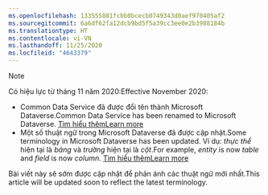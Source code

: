 ```yaml
---
ms.openlocfilehash: 133555881fcbb0bcecb0749343d0aef970405af2
ms.sourcegitcommit: 6a6df62fa12dcb9bd5f5a39cc3ee0e2b3988184b
ms.translationtype: HT
ms.contentlocale: vi-VN
ms.lasthandoff: 11/25/2020
ms.locfileid: "4643379"
---
```

> [!NOTE]
> <span data-ttu-id="41946-101">Có hiệu lực từ tháng 11 năm 2020:</span><span class="sxs-lookup"><span data-stu-id="41946-101">Effective November 2020:</span></span>
> - <span data-ttu-id="41946-102">Common Data Service đã được đổi tên thành Microsoft Dataverse.</span><span class="sxs-lookup"><span data-stu-id="41946-102">Common Data Service has been renamed to Microsoft Dataverse.</span></span> [<span data-ttu-id="41946-103">Tìm hiểu thêm</span><span class="sxs-lookup"><span data-stu-id="41946-103">Learn more</span></span>](https://aka.ms/PAuAppBlog)
> - <span data-ttu-id="41946-104">Một số thuật ngữ trong Microsoft Dataverse đã được cập nhật.</span><span class="sxs-lookup"><span data-stu-id="41946-104">Some terminology in Microsoft Dataverse has been updated.</span></span> <span data-ttu-id="41946-105">Ví dụ: *thực thể* hiện tại là *bảng* và *trường* hiện tại là *cột*.</span><span class="sxs-lookup"><span data-stu-id="41946-105">For example, *entity* is now *table* and *field* is now *column*.</span></span> [<span data-ttu-id="41946-106">Tìm hiểu thêm</span><span class="sxs-lookup"><span data-stu-id="41946-106">Learn more</span></span>](https://go.microsoft.com/fwlink/?linkid=2147247)
>
> <span data-ttu-id="41946-107">Bài viết này sẽ sớm được cập nhật để phản ánh các thuật ngữ mới nhất.</span><span class="sxs-lookup"><span data-stu-id="41946-107">This article will be updated soon to reflect the latest terminology.</span></span>
